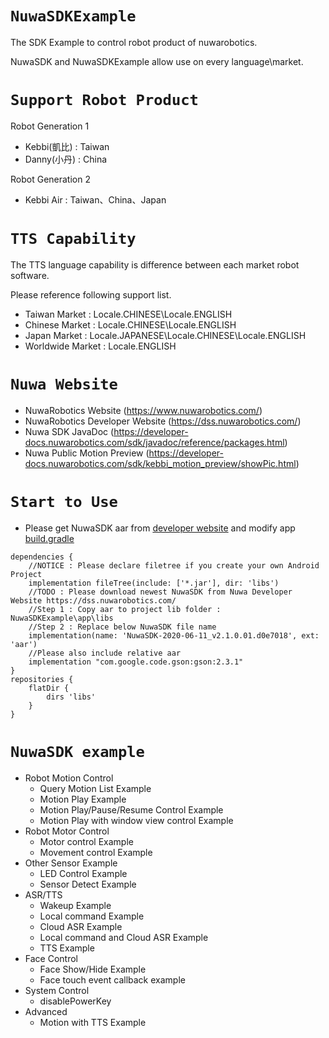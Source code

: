 # `NuwaSDKExample`
The SDK Example to control robot product of nuwarobotics.

NuwaSDK and NuwaSDKExample allow use on every language\market.

# `Support Robot Product`
Robot Generation 1 
* Kebbi(凱比) : Taiwan
* Danny(小丹) : China

Robot Generation 2
* Kebbi Air : Taiwan、China、Japan

# `TTS Capability`
The TTS language capability is difference between each market robot software.

Please reference following support list.
* Taiwan Market : Locale.CHINESE\Locale.ENGLISH
* Chinese Market : Locale.CHINESE\Locale.ENGLISH
* Japan Market : Locale.JAPANESE\Locale.CHINESE\Locale.ENGLISH
* Worldwide Market : Locale.ENGLISH

# `Nuwa Website`
* NuwaRobotics Website (https://www.nuwarobotics.com/)
* NuwaRobotics Developer Website (https://dss.nuwarobotics.com/)
* Nuwa SDK JavaDoc (https://developer-docs.nuwarobotics.com/sdk/javadoc/reference/packages.html)
* Nuwa Public Motion Preview (https://developer-docs.nuwarobotics.com/sdk/kebbi_motion_preview/showPic.html)

# `Start to Use`

* Please get NuwaSDK aar from [developer website](https://dss.nuwarobotics.com/) and modify app [build.gradle](https://github.com/nuwarobotics/NuwaSDKExample/blob/master/app/build.gradle)
    
```
dependencies {
    //NOTICE : Please declare filetree if you create your own Android Project
    implementation fileTree(include: ['*.jar'], dir: 'libs')
    //TODO : Please download newest NuwaSDK from Nuwa Developer Website https://dss.nuwarobotics.com/
    //Step 1 : Copy aar to project lib folder : NuwaSDKExample\app\libs
    //Step 2 : Replace below NuwaSDK file name
    implementation(name: 'NuwaSDK-2020-06-11_v2.1.0.01.d0e7018', ext: 'aar')
    //Please also include relative aar
    implementation "com.google.code.gson:gson:2.3.1"
}
repositories {
    flatDir {
        dirs 'libs'
    }
}
```

# `NuwaSDK example`
* Robot Motion Control
    - Query Motion List Example
    - Motion Play Example
    - Motion Play/Pause/Resume Control Example
    - Motion Play with window view control Example
* Robot Motor Control
    - Motor control Example
    - Movement control Example
* Other Sensor Example
    - LED Control Example
    - Sensor Detect Example
* ASR/TTS
    - Wakeup Example
    - Local command Example
    - Cloud ASR Example
    - Local command and Cloud ASR Example
    - TTS Example
* Face Control
    - Face Show/Hide Example
    - Face touch event callback example
* System Control
    - disablePowerKey
* Advanced
    - Motion with TTS Example


